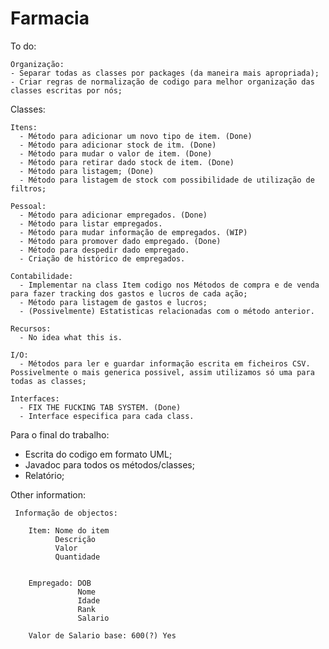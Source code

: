 # Farmacia

To do:

	Organização:
    - Separar todas as classes por packages (da maneira mais apropriada);
    - Criar regras de normalização de codigo para melhor organização das classes escritas por nós;

Classes:

    Itens:
      - Método para adicionar um novo tipo de item. (Done)
      - Método para adicionar stock de itm. (Done)
      - Método para mudar o valor de item. (Done)
      - Método para retirar dado stock de item. (Done)
      - Método para listagem; (Done)
      - Método para listagem de stock com possibilidade de utilização de filtros;
			
    Pessoal:
      - Método para adicionar empregados. (Done)
      - Método para listar empregados.
      - Método para mudar informação de empregados. (WIP)
      - Método para promover dado empregado. (Done)
      - Método para despedir dado empregado.
      - Criação de histórico de empregados.
			
    Contabilidade:
      - Implementar na class Item codigo nos Métodos de compra e de venda para fazer tracking dos gastos e lucros de cada ação;
      - Método para listagem de gastos e lucros;
      - (Possivelmente) Estatisticas relacionadas com o método anterior.
			
    Recursos:
      - No idea what this is.
			
    I/O:
      - Métodos para ler e guardar informação escrita em ficheiros CSV. Possivelmente o mais generica possivel, assim utilizamos só uma para todas as classes;
			
    Interfaces:
      - FIX THE FUCKING TAB SYSTEM. (Done)
      - Interface especifica para cada class.


Para o final do trabalho:
  - Escrita do codigo em formato UML;
  - Javadoc para todos os métodos/classes;
  - Relatório;


Other information:

     Informação de objectos:
		 
        Item: Nome do item
              Descrição
              Valor
              Quantidade
             
        
        Empregado: DOB
                   Nome
                   Idade
                   Rank
                   Salario

        Valor de Salario base: 600(?) Yes
    
      
  
